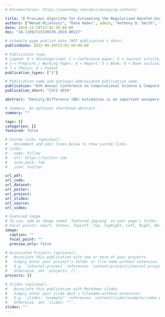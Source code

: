 ```yaml
---
# Documentation: https://wowchemy.com/docs/managing-content/

title: "A Proximal Algorithm for Estimating the Regularized Wavelet-based Density-Difference"
authors: ["Nenad Mijatovic", "Rana Haber", admin, "Anthony O. Smith", "Adrian M. Peter"]
date: 2019-12-20T23:01:59-04:00
doi: "10.1109/CSCI49370.2019.00127"

# Schedule page publish date (NOT publication's date).
publishDate: 2022-09-20T23:01:59-04:00

# Publication type.
# Legend: 0 = Uncategorized; 1 = Conference paper; 2 = Journal article;
# 3 = Preprint / Working Paper; 4 = Report; 5 = Book; 6 = Book section;
# 7 = Thesis; 8 = Patent
publication_types: ["1"]

# Publication name and optional abbreviated publication name.
publication: "6th Annual Conference on Computational Science & Computational Intelligence"
publication_short: "CSCI 2019"

abstract: "Density-Difference (DD) estimation is an important unsupervised learning procedure that proceeds many regression methods. The present work details a novel method for estimating the Difference of Densities (DoD) between two distributions. This new method directly calculates the DD, in the form of a wavelet expansion, without the need for explicitly reconstructing individual distributions. Furthermore, the method applies a regularization technique that utilizes both l2 and l1 norm penalties to robustly estimate the coefficients of the wavelet expansion. Optimizing the regularized objective is accomplished via a Proximal Gradient Descent (PGD) approach. Thus, we term our method Regularized Wavelet-based Density-Difference (RWDD) with PGD. On extensive simulated datasets, from complex multimodal to skewed distributions, our method demonstrated superior performance in comparison to other contemporary techniques."

# Summary. An optional shortened abstract.
summary: ""

tags: []
categories: []
featured: false

# Custom links (optional).
#   Uncomment and edit lines below to show custom links.
# links:
# - name: Follow
#   url: https://twitter.com
#   icon_pack: fab
#   icon: twitter

url_pdf:
url_code:
url_dataset:
url_poster:
url_project:
url_slides:
url_source:
url_video:

# Featured image
# To use, add an image named `featured.jpg/png` to your page's folder. 
# Focal points: Smart, Center, TopLeft, Top, TopRight, Left, Right, BottomLeft, Bottom, BottomRight.
image:
  caption: ""
  focal_point: ""
  preview_only: false

# Associated Projects (optional).
#   Associate this publication with one or more of your projects.
#   Simply enter your project's folder or file name without extension.
#   E.g. `internal-project` references `content/project/internal-project/index.md`.
#   Otherwise, set `projects: []`.
projects: []

# Slides (optional).
#   Associate this publication with Markdown slides.
#   Simply enter your slide deck's filename without extension.
#   E.g. `slides: "example"` references `content/slides/example/index.md`.
#   Otherwise, set `slides: ""`.
slides: ""
---
```

